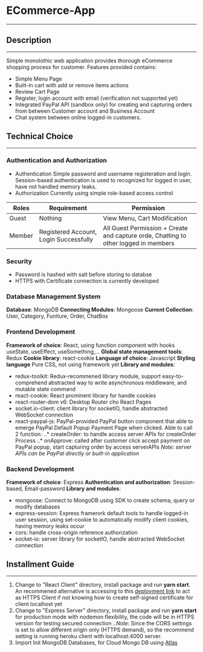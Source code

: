 # ECommerce-App
***
## Description 
***
Simple monolothic web application provides thorough eCommerce shopping process for customer. Features provided contains:
* Simple Menu Page
* Built-in cart with add or remove items actions
* Review Cart Page
* Register, login account with email (verification not supported yet)
* Integrated PayPal API (sandbox only) for creating and capturing orders from between Customer account and Business Account
* Chat system between online logged-in customers.

## Technical Choice
***
### Authentication and Authorization
* Authentication
Simple password and username registeration and login.
Session-based authentication is used to recognized for logged in user, have not handled memory leaks.
* Authorization
Currently using simple role-based access control

| Roles | Requirement | Permission   | 
| ----- | ----------- | ------------ |
| Guest | Nothing     |View Menu, Cart Modification     |
|Member |Registered Account, Login Successfully| All Guest Permission + Create and capture orde, Chatting to other logged in members|

### Security
* Password is hashed with salt before storing to databse
* HTTPS with Certificate connection is currently developed

### Database Management System
**Database**: MongoDB
**Connecting Modules**: Mongoose
**Current Collection**: User, Category, Funiture, Order, ChatBox

### Frontend Development
**Framework of choice**: React, using function component with hooks useState, useEffect, useSomething,...
**Global state management tools**: Redux
**Cookie library**: react-cookie
**Language of choice**: Javascript
**Styling language** Pure CSS, not using framework yet
**Library and modules**: 
* redux-toolkit: Redux-recommened library module, support easy-to-comprehend abstracted way to write asynchronous middleware, and mutable state command
* react-cookie: React prominent library for handle cookies
* react-router-dom v6: Desktop Router cho React Pages
* socket.io-client: client library for socketIO, handle abstracted WebSocket connection
* react-paypal-js: PayPal-provided PayPal button component that able to emerge PayPal Default Popup Payment Page when clicked. Able to call 2 function: 
..* createOrder: to handle access server APIs for createOrder Process
..* onApprove: called after customer click accept payment on PayPal popup, start capturing order by access serverAPIs
 *Note: server APIs can be PayPal directly or built-in application*

### Backend Development
**Framework of choice**: Express
**Authentication and authorization**: Session-based, Email-password
**Library and modules**: 
* mongoose: Connect to MongoDB using SDK to create schema, query or modify databases
* express-session: Express framerork default tools to handle logged-in user session, using set-cookie to automatically modify client cookies, having memory leaks occur
* cors: handle cross-origin reference authorization
* socket-io: server library for socketIO, handle abstracted WebSocket connection

## Installment Guide
***
1. Change to "React Client" directory, install package and run **yarn start**. An recommened alternative is accessing to this [deployment link](https://immense-scrubland-27295.herokuapp.com/) to act as HTTPS Client if not knowing how to create self-signed certificate for client localhost yet
2. Change to "Express Server" directory, install package and run **yarn start** for production mode with nodemon flexibility, the code will be in HTTPS version for testing secured connection
..*Note*: Since the CORS settings is set to allow different origin only (HTTPS demand), so the recommend setting is running heroku client with localhost:4000 server.
3. Import Init MongoDB Databases, for Cloud Mongo DB using [Atlas](https://www.mongodb.com/cloud)